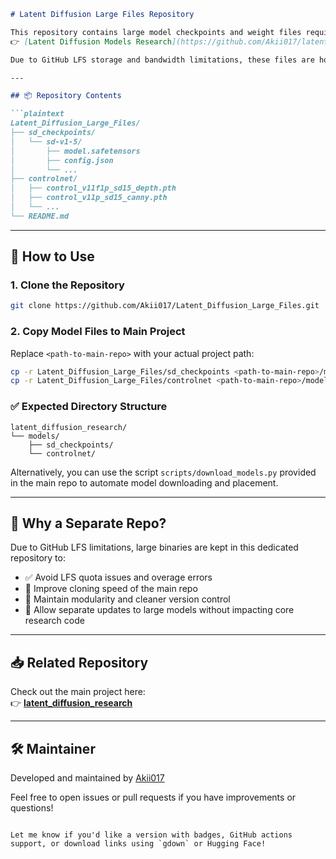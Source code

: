 

```markdown
# Latent Diffusion Large Files Repository

This repository contains large model checkpoints and weight files required for the main research project:  
👉 [Latent Diffusion Models Research](https://github.com/Akii017/latent_diffusion_research)

Due to GitHub LFS storage and bandwidth limitations, these files are hosted here separately.

---

## 📦 Repository Contents

```plaintext
Latent_Diffusion_Large_Files/
├── sd_checkpoints/
│   └── sd-v1-5/
│       ├── model.safetensors
│       ├── config.json
│       └── ...
├── controlnet/
│   ├── control_v11f1p_sd15_depth.pth
│   ├── control_v11p_sd15_canny.pth
│   └── ...
└── README.md
```

---

## 🔄 How to Use

### 1. Clone the Repository

```bash
git clone https://github.com/Akii017/Latent_Diffusion_Large_Files.git
```

### 2. Copy Model Files to Main Project

Replace `<path-to-main-repo>` with your actual project path:

```bash
cp -r Latent_Diffusion_Large_Files/sd_checkpoints <path-to-main-repo>/models/
cp -r Latent_Diffusion_Large_Files/controlnet <path-to-main-repo>/models/
```

### ✅ Expected Directory Structure

```plaintext
latent_diffusion_research/
└── models/
    ├── sd_checkpoints/
    └── controlnet/
```

Alternatively, you can use the script `scripts/download_models.py` provided in the main repo to automate model downloading and placement.

---

## 📌 Why a Separate Repo?

Due to GitHub LFS limitations, large binaries are kept in this dedicated repository to:

- ✅ Avoid LFS quota issues and overage errors
- 🚀 Improve cloning speed of the main repo
- 🧩 Maintain modularity and cleaner version control
- 🔄 Allow separate updates to large models without impacting core research code

---

## 📥 Related Repository

Check out the main project here:  
👉 **[latent_diffusion_research](https://github.com/Akii017/latent_diffusion_research)**

---

## 🛠 Maintainer

Developed and maintained by [Akii017](https://github.com/Akii017)

Feel free to open issues or pull requests if you have improvements or questions!
```

Let me know if you'd like a version with badges, GitHub actions support, or download links using `gdown` or Hugging Face!
